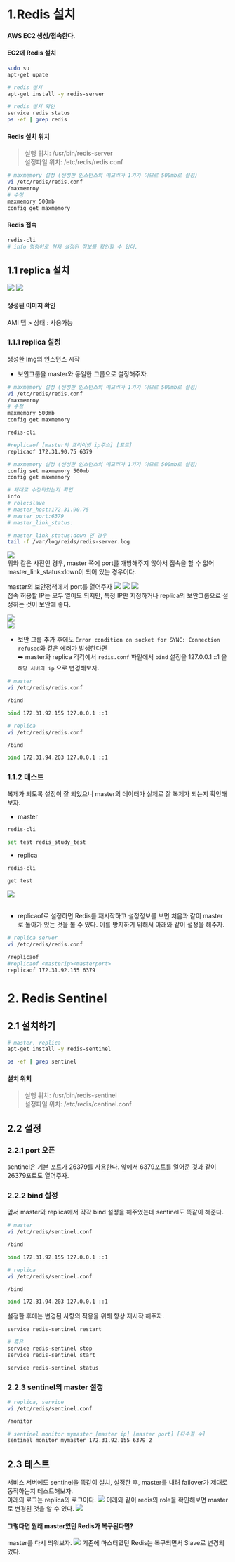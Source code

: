 # 1.Redis 설치
#### AWS EC2 생성/접속한다.
#### EC2에 Redis 설치
```bash
sudo su
apt-get upate

# redis 설치
apt-get install -y redis-server

# redis 설치 확인 
service redis status
ps -ef | grep redis
```

#### Redis 설치 위치 
> 실행 위치: /usr/bin/redis-server<br/>
> 설정파일 위치: /etc/redis/redis.conf

```bash
# maxmemory 설정 (생성한 인스턴스의 메모리가 1기가 이므로 500mb로 설정)
vi /etc/redis/redis.conf
/maxmemroy
# 수정
maxmemory 500mb
config get maxmemory
```

#### Redis 접속
```bash
redis-cli
# info 명령어로 현재 설정된 정보를 확인할 수 있다.
```  

## 1.1 replica 설치
![](img/replica_ec2_img_copy.png)
![](img/replica_ec2_img_copy2.png)<br/>

#### 생성된 이미지 확인 
AMI 탭 > 상태 : 사용가능

### 1.1.1 replica 설정
생성한 Img의 인스턴스 시작
- 보안그룹을 master와 동일한 그룹으로 설정해주자.

```bash
# maxmemory 설정 (생성한 인스턴스의 메모리가 1기가 이므로 500mb로 설정)
vi /etc/redis/redis.conf
/maxmemroy
# 수정
maxmemory 500mb
config get maxmemory
```

```bash
redis-cli

#replicaof [master의 프라이빗 ip주소] [포트]
replicaof 172.31.90.75 6379

# maxmemory 설정 (생성한 인스턴스의 메모리가 1기가 이므로 500mb로 설정)
config set maxmemory 500mb
config get maxmemory

# 제대로 수정되었는지 확인 
info 
# role:slave
# master_host:172.31.90.75
# master_port:6379
# master_link_status:

# master_link_status:down 인 경우
tail -f /var/log/reids/redis-server.log
```
![](img/redis_master_link_status_down.png)<br/>
위와 같은 사진인 경우, master 쪽에 port를 개방해주지 않아서 접속을 할 수 없어 master_link_status:down이 되어 있는 경우이다.<br/>

master의 보안정책에서 port를 열어주자
![](img/open_master_port_1.png)
![](img/open_master_port_2.png)
![](img/open_master_port_3.png)<br/>
접속 허용할 IP는 모두 열어도 되지만, 특정 IP만 지정하거나 replica의 보안그룹으로 설정하는 것이 보안에 좋다.

![](img/replica_success_to_connect_to_master.png)<br/>
![](img/connected_slaves.png)<br/>
- 보안 그룹 추가 후에도 `Error condition on socket for SYNC: Connection refused`와 같은 에러가 발생한다면<br/>
  ➡️ master와 replica 각각에서 `redis.conf` 파일에서 `bind` 설정을 127.0.0.1 ::1 을 `해당 서버의 ip` 으로 변경해보자.
```bash
# master
vi /etc/redis/redis.conf

/bind

bind 172.31.92.155 127.0.0.1 ::1

# replica 
vi /etc/redis/redis.conf

/bind

bind 172.31.94.203 127.0.0.1 ::1
```

### 1.1.2 테스트
복제가 되도록 설정이 잘 되었으니 master의 데이터가 실제로 잘 복제가 되는지 확인해보자.
- master
```bash
redis-cli

set test redis_study_test
```
- replica
```bash
redis-cli 

get test 
```
![](img/get_test.png)<br/><br/>


- replicaof로 설정하면 Redis를 재시작하고 설정정보를 보면 처음과 같이 master로 돌아가 있는 것을 볼 수 있다. 이를 방지하기 위해서 아래와 같이 설정을 해주자.
```bash
# replica server
vi /etc/redis/redis.conf

/replicaof
#replicaof <masterip><masterport>
replicaof 172.31.92.155 6379
```


# 2. Redis Sentinel

## 2.1 설치하기
```bash
# master, replica
apt-get install -y redis-sentinel

ps -ef | grep sentinel
```

#### 설치 위치
> 실행 위치: /usr/bin/redis-sentinel<br/>
> 설정파일 위치: /etc/redis/centinel.conf

## 2.2 설정
### 2.2.1 port 오픈
sentinel은 기본 포트가 26379를 사용한다. 
앞에서 6379포트를 열어준 것과 같이 26379포트도 열어주자.

### 2.2.2 bind 설정
앞서 master와 replica에서 각각 bind 설정을 해주었는데 sentinel도 똑같이 해준다.
```bash
# master
vi /etc/redis/sentinel.conf

/bind

bind 172.31.92.155 127.0.0.1 ::1

# replica
vi /etc/redis/sentinel.conf

/bind

bind 172.31.94.203 127.0.0.1 ::1
```
설정한 후에는 변경된 사항의 적용을 위해 항상 재시작 해주자.
```bash
service redis-sentinel restart

# 혹은
service redis-sentinel stop
service redis-sentinel start

service redis-sentinel status
```

### 2.2.3 sentinel의 master 설정
```bash
# replica, service
vi /etc/redis/sentinel.conf

/monitor 

# sentinel monitor mymaster [master ip] [master port] [다수결 수]
sentinel monitor mymaster 172.31.92.155 6379 2
```

## 2.3 테스트
서비스 서버에도 sentinel을 똑같이 설치, 설정한 후, master를 내려 failover가 제대로 동작하는지 테스트해보자.<br/>
아래의 로그는 replica의 로그이다.
![](img/master_down_failover.png)
아래와 같이 redis의 role을 확인해보면 master로 변경된 것을 알 수 있다.
![](img/changed_master.png)<br/>

#### 그렇다면 원래 master였던 Redis가 복구된다면?
master를 다시 띄워보자.
![](img/changed_role_master_to_slave.png)
기존에 마스터였던 Redis는 복구되면서 Slave로 변경되었다.

